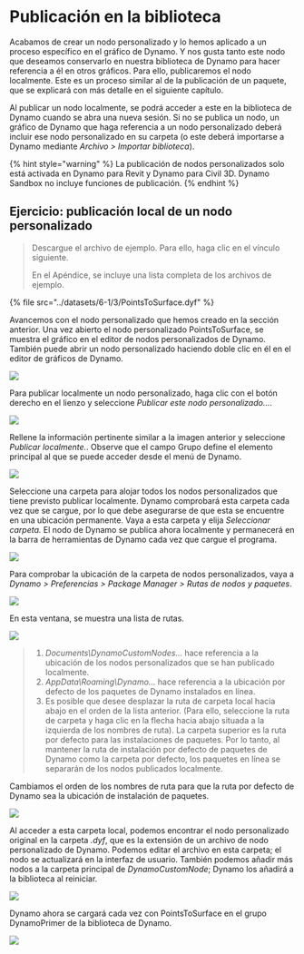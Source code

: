 # Publicación en la biblioteca

Acabamos de crear un nodo personalizado y lo hemos aplicado a un proceso específico en el gráfico de Dynamo. Y nos gusta tanto este nodo que deseamos conservarlo en nuestra biblioteca de Dynamo para hacer referencia a él en otros gráficos. Para ello, publicaremos el nodo localmente. Este es un proceso similar al de la publicación de un paquete, que se explicará con más detalle en el siguiente capítulo.

Al publicar un nodo localmente, se podrá acceder a este en la biblioteca de Dynamo cuando se abra una nueva sesión. Si no se publica un nodo, un gráfico de Dynamo que haga referencia a un nodo personalizado deberá incluir ese nodo personalizado en su carpeta (o este deberá importarse a Dynamo mediante _Archivo > Importar biblioteca_).

{% hint style="warning" %}
La publicación de nodos personalizados solo está activada en Dynamo para Revit y Dynamo para Civil 3D. Dynamo Sandbox no incluye funciones de publicación.
{% endhint %}

## Ejercicio: publicación local de un nodo personalizado

> Descargue el archivo de ejemplo. Para ello, haga clic en el vínculo siguiente.
>
> En el Apéndice, se incluye una lista completa de los archivos de ejemplo.

{% file src="../datasets/6-1/3/PointsToSurface.dyf" %}

Avancemos con el nodo personalizado que hemos creado en la sección anterior. Una vez abierto el nodo personalizado PointsToSurface, se muestra el gráfico en el editor de nodos personalizados de Dynamo. También puede abrir un nodo personalizado haciendo doble clic en él en el editor de gráficos de Dynamo.

![](<../images/6-1/3/publish custom node locally 01.jpg>)

Para publicar localmente un nodo personalizado, haga clic con el botón derecho en el lienzo y seleccione _Publicar este nodo personalizado..._.

![](<../images/6-1/3/publish custom node exercise - 02.jpg>)

Rellene la información pertinente similar a la imagen anterior y seleccione _Publicar localmente._. Observe que el campo Grupo define el elemento principal al que se puede acceder desde el menú de Dynamo.

![](<../images/6-1/3/publish custom node exercise - 03.jpg>)

Seleccione una carpeta para alojar todos los nodos personalizados que tiene previsto publicar localmente. Dynamo comprobará esta carpeta cada vez que se cargue, por lo que debe asegurarse de que esta se encuentre en una ubicación permanente. Vaya a esta carpeta y elija _Seleccionar carpeta._ El nodo de Dynamo se publica ahora localmente y permanecerá en la barra de herramientas de Dynamo cada vez que cargue el programa.

![](<../images/6-1/3/publish custom node exercise - 04.jpg>)

Para comprobar la ubicación de la carpeta de nodos personalizados, vaya a _Dynamo > Preferencias > Package Manager > Rutas de nodos y paquetes_.

![](<../images/6-1/3/publish custom node exercise - 05.jpg>)

En esta ventana, se muestra una lista de rutas.

![](<../images/6-1/3/publish custom node exercise - 06.jpg>)

> 1. _Documents\DynamoCustomNodes..._ hace referencia a la ubicación de los nodos personalizados que se han publicado localmente.
> 2. _AppData\Roaming\Dynamo..._ hace referencia a la ubicación por defecto de los paquetes de Dynamo instalados en línea.
> 3. Es posible que desee desplazar la ruta de carpeta local hacia abajo en el orden de la lista anterior. (Para ello, seleccione la ruta de carpeta y haga clic en la flecha hacia abajo situada a la izquierda de los nombres de ruta). La carpeta superior es la ruta por defecto para las instalaciones de paquetes. Por lo tanto, al mantener la ruta de instalación por defecto de paquetes de Dynamo como la carpeta por defecto, los paquetes en línea se separarán de los nodos publicados localmente.

Cambiamos el orden de los nombres de ruta para que la ruta por defecto de Dynamo sea la ubicación de instalación de paquetes.

![](<../images/6-1/3/publish custom node exercise - 07.jpg>)

Al acceder a esta carpeta local, podemos encontrar el nodo personalizado original en la carpeta _.dyf_, que es la extensión de un archivo de nodo personalizado de Dynamo. Podemos editar el archivo en esta carpeta; el nodo se actualizará en la interfaz de usuario. También podemos añadir más nodos a la carpeta principal de _DynamoCustomNode_; Dynamo los añadirá a la biblioteca al reiniciar.

![](<../images/6-1/3/publish custom node exercise - 08.jpg>)

Dynamo ahora se cargará cada vez con PointsToSurface en el grupo DynamoPrimer de la biblioteca de Dynamo.

![](<../images/6-1/3/publish custom node exercise - 09.jpg>)
